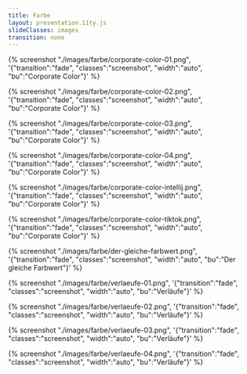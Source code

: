 ```yaml
---
title: Farbe
layout: presentation.11ty.js
slideClasses: images
transition: none
---
```


{% screenshot "./images/farbe/corporate-color-01.png", '{"transition":"fade", "classes":"screenshot", "width":"auto", "bu":"Corporate Color"}' %}

{% screenshot "./images/farbe/corporate-color-02.png", '{"transition":"fade", "classes":"screenshot", "width":"auto", "bu":"Corporate Color"}' %}

{% screenshot "./images/farbe/corporate-color-03.png", '{"transition":"fade", "classes":"screenshot", "width":"auto", "bu":"Corporate Color"}' %}

{% screenshot "./images/farbe/corporate-color-04.png", '{"transition":"fade", "classes":"screenshot", "width":"auto", "bu":"Corporate Color"}' %}

{% screenshot "./images/farbe/corporate-color-intellij.png", '{"transition":"fade", "classes":"screenshot", "width":"auto", "bu":"Corporate Color"}' %}

{% screenshot "./images/farbe/corporate-color-tiktok.png", '{"transition":"fade", "classes":"screenshot", "width":"auto", "bu":"Corporate Color"}' %}

{% screenshot "./images/farbe/der-gleiche-farbwert.png", '{"transition":"fade", "classes":"screenshot", "width":"auto", "bu":"Der gleiche Farbwert"}' %}

{% screenshot "./images/farbe/verlaeufe-01.png", '{"transition":"fade", "classes":"screenshot", "width":"auto", "bu":"Verläufe"}' %}

{% screenshot "./images/farbe/verlaeufe-02.png", '{"transition":"fade", "classes":"screenshot", "width":"auto", "bu":"Verläufe"}' %}

{% screenshot "./images/farbe/verlaeufe-03.png", '{"transition":"fade", "classes":"screenshot", "width":"auto", "bu":"Verläufe"}' %}

{% screenshot "./images/farbe/verlaeufe-04.png", '{"transition":"fade", "classes":"screenshot", "width":"auto", "bu":"Verläufe"}' %}
